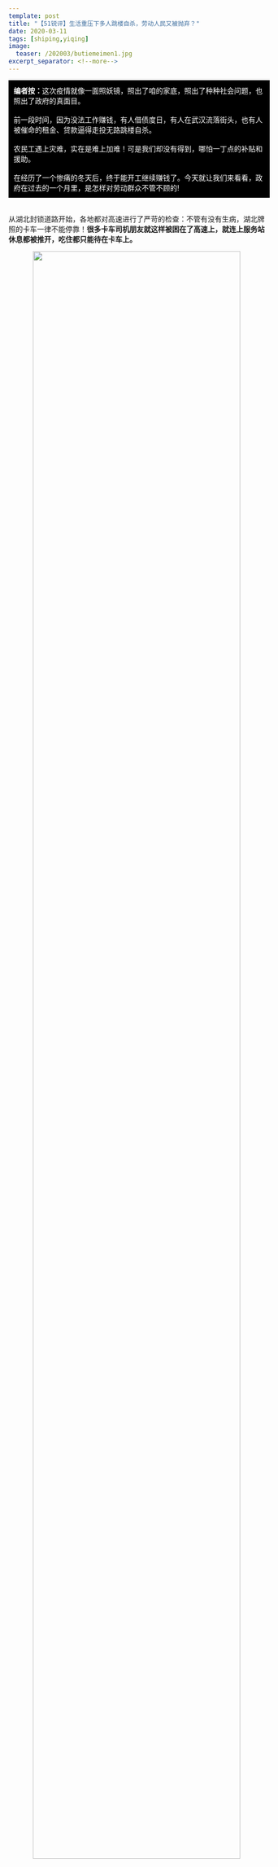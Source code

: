 ```yaml
---
template: post
title: "【51锐评】生活重压下多人跳楼自杀，劳动人民又被抛弃？"
date: 2020-03-11
tags: [shiping,yiqing]
image:
  teaser: /202003/butiemeimen1.jpg
excerpt_separator: <!--more-->
---
```


<div style="width:98%;padding:10px;background-color:black;color:white;margin:0;">
<strong>编者按：</strong>这次疫情就像一面照妖镜，照出了咱的家底，照出了种种社会问题，也照出了政府的真面目。<br><br>
前一段时间，因为没法工作赚钱，有人借债度日，有人在武汉流落街头，也有人被催命的租金、贷款逼得走投无路跳楼自杀。<br><br>
农民工遇上灾难，实在是难上加难！可是我们却没有得到，哪怕一丁点的补贴和援助。<br><br>
在经历了一个惨痛的冬天后，终于能开工继续赚钱了。今天就让我们来看看，政府在过去的一个月里，是怎样对劳动群众不管不顾的!
<br>
</div><br>

从湖北封锁道路开始，各地都对高速进行了严苛的检查：不管有没有生病，湖北牌照的卡车一律不能停靠！**很多卡车司机朋友就这样被困在了高速上，就连上服务站休息都被推开，吃住都只能待在卡车上。**

<div style="text-align:center"><img src="/images/202003/butiemeimen1.jpg" width="90%"></div>

这位肖师傅为了下高速，从四川开到了陕西，整整七天无处安身。各地政府号称为了预防疫情传染，把这些司机们当作皮球踢来踢去，一点也没想过给他们隔离休息的地方。这还是好在肖师傅身体健康，如果在这七天里着凉发烧，那才是叫天天不灵。

一些地方政府喜欢每天吹嘘自己的防疫措施做得到位，但除了这些能拿出来吹嘘的数据，劳动人民的困难根本就不在他们心上！

这不，刚说完不让卡车司机停靠休息，武汉又出现了用水枪“给流浪者的被盖消毒”的怪事。

<div style="text-align:center"><img src="/images/202003/butiemeimen2.jpg" width="90%"></div>

这些流浪者大都是武汉的工友，因疫情无法回家过年，又住不起旅馆，只好在桥洞、公园和地下通道过夜。没想到一遇到政府的工作人员，二话不说先把被子浇了个透，这可让人怎么活！

**什么？你说有集中隔离地点？那你一定是不知道陕西靖边政府对每名被隔离的人收6000块生活费。**

<div style="text-align:center"><img src="/images/202003/butiemeimen3.jpg" width="90%"></div>

俗话说：做事留一线，日后好相见。这一次我们为了大家的安全接受隔离，可政府居然还要收能抵我们两个月工资的费用！武汉和靖边政府已经完完全全掉进了政绩和经济的欲望里去了，把“为人民群众”丢到了脑后。

实际上，武汉和靖边只不过是恰好被我们看到了而已，全国各地方政府，哪一个又能真正来关心群众的困难呢？

从二月初开始，不断的有因失去收入而轻生的消息传出。

<div style="text-align:center"><img src="/images/202003/butiemeimen4.jpg" width="90%"></div>

<div style="text-align:center"><img src="/images/202003/butiemeimen5.jpg" width="90%"></div>

这些人无不是走投无路才犯下冲动，如果他们能得到政府的关心，领到一份疫情下的救助金，收到一份房租、车租的减免通知，这些人的性命就能得到挽救。**但政府没有，它在做什么呢？**

<div style="text-align:center"><img src="/images/202003/butiemeimen6.jpg" width="90%"></div>

<div style="text-align:center"><img src="/images/202003/butiemeimen7.jpg" width="90%"></div>

在眼看着很多劳动者被逼上绝路时，各地政府大手一挥，千万级的资金却只是流入了企业补贴。**尤其可恶的是，长沙仅有的为工人们提供的补贴，竟然要求是“新聘员工”才能领取！** 这是为什么呢？为了让我们工人补贴家用？当然不是，**这很明显只是为了给急着开工的资本家补充劳动力啊！** 更说明了所谓的“复工”只是帮企业恢复生产力贡献GDP，没有丝毫解决工友们生活困难的目的。

看了这么多，从这些政策和行动中，各地政府早已经完全表明了它们的立场：**它们只是要治病防疫的政绩和增长的经济数据，而我们劳动者的死活不过无关痛痒。**这样的政府机构，我们不能够信任，更不能幻想依靠它们来渡过难关。
<div style="color:red"><strong>每一次的困难和危险，都是在打破我对他们的幻想，告诉我们，这样从根子上就背离劳动人民的政府，迟早有一天被我们丢弃。</strong></div>
